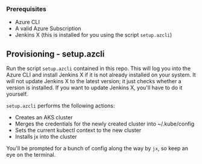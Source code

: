 ### Prerequisites
* Azure CLI
* A valid Azure Subscription
* Jenkins X (this is installed for you using the script `setup.azcli`)

## Provisioning - setup.azcli
Run the script `setup.azcli` contained in this repo. This will log you into the Azure CLI and install Jenkins X if it is not already installed on your system. It will not update Jenkins X to the latest version; it just checks whether a version is installed. If you want to update Jenkins X, you'll have to do it yourself.

`setup.azcli` performs the following actions:
* Creates an AKS cluster
* Merges the credentials for the newly created cluster into ~/.kube/config
* Sets the current kubectl context to the new cluster
* Installs jx into the cluster

You'll be prompted for a bunch of config along the way by `jx`, so keep an eye on the terminal.
